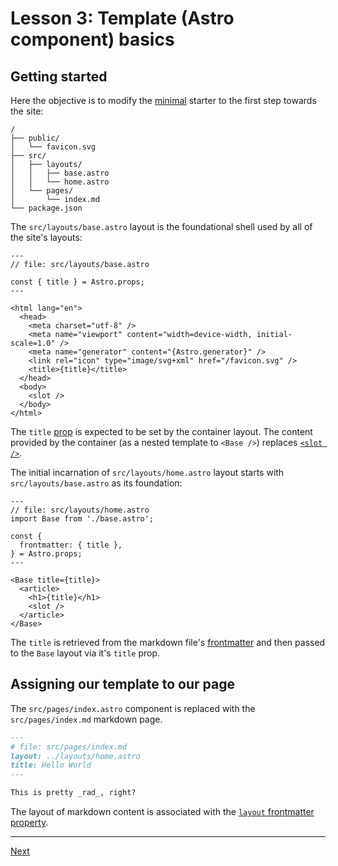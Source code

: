 # Lesson 3: Template (Astro component) basics

## Getting started

Here the objective is to modify the [minimal](https://github.com/withastro/astro/tree/main/examples/minimal) starter to the first step towards the site:

```
/
├── public/
│   └── favicon.svg
├── src/
│   ├── layouts/
│   │   ├── base.astro
│   │   └── home.astro
│   └── pages/
│       └── index.md
└── package.json
```

The `src/layouts/base.astro` layout is the foundational shell used by all of the site's layouts:

```Astro
---
// file: src/layouts/base.astro

const { title } = Astro.props;
---

<html lang="en">
  <head>
    <meta charset="utf-8" />
    <meta name="viewport" content="width=device-width, initial-scale=1.0" />
    <meta name="generator" content="{Astro.generator}" />
    <link rel="icon" type="image/svg+xml" href="/favicon.svg" />
    <title>{title}</title>
  </head>
  <body>
    <slot />
  </body>
</html>
```

The `title` [prop](https://docs.astro.build/en/reference/api-reference/#astroprops) is expected to be set by the container layout. The content provided by the container (as a nested template to `<Base />`) replaces [`<slot />`](https://docs.astro.build/en/core-concepts/astro-components/#slots).

The initial incarnation of `src/layouts/home.astro` layout starts with `src/layouts/base.astro` as its foundation:

```Astro
---
// file: src/layouts/home.astro
import Base from './base.astro';

const {
  frontmatter: { title },
} = Astro.props;
---

<Base title={title}>
  <article>
    <h1>{title}</h1>
    <slot />
  </article>
</Base>
```

The `title` is retrieved from the markdown file's [frontmatter](https://docs.astro.build/en/core-concepts/layouts/#markdown-layout-props) and then passed to the `Base` layout via it's `title` prop.

## Assigning our template to our page

The `src/pages/index.astro` component is replaced with the `src/pages/index.md` markdown page.

```markdown
---
# file: src/pages/index.md
layout: ../layouts/home.astro
title: Hello World
---

This is pretty _rad_, right?
```

The layout of markdown content is associated with the [`layout` frontmatter property](https://docs.astro.build/en/core-concepts/layouts/#markdownmdx-layouts).

---

[Next](../../README.md#lesson-4-front-matter-basics)
